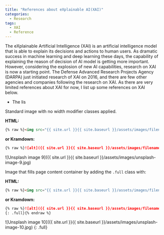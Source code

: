 ```yaml
---
title: "References about eXplainable AI(XAI)"
categories:
  - Research
tags:
  - XAI
  - Reference
---
```



The eXplainable Artificial Intelligence (XAI) is an artificial intelligence model that is able to explain its decisions and actions to human users.
As dramatic success in machine learning and deep learning these days, the capability of explaining the reason of decision of AI model is getting more important.
However, considering the explosion of new AI capabilities, research on XAI is now a starting point.
The Defense Advanced Research Projects Agency (DARPA) just initiated research of XAI on 2016, and there are few other agencies and companies following the research on XAI.
As there are very limited references about XAI for now, I list up some references on XAI below.

* The lis


Standard image with no width modifier classes applied.

**HTML:**

```html
{% raw %}<img src="{{ site.url }}{{ site.baseurl }}/assets/images/filename.jpg" alt="">{% endraw %}
```

**or Kramdown:**

```markdown
{% raw %}![alt]({{ site.url }}{{ site.baseurl }}/assets/images/filename.jpg){% endraw %}
```

![Unsplash image 9]({{ site.url }}{{ site.baseurl }}/assets/images/unsplash-image-9.jpg)

Image that fills page content container by adding the `.full` class with:

**HTML:**

```html
{% raw %}<img src="{{ site.url }}{{ site.baseurl }}/assets/images/filename.jpg" alt="" class="full">{% endraw %}
```

**or Kramdown:**

```markdown
{% raw %}![alt]({{ site.url }}{{ site.baseurl }}/assets/images/filename.jpg)
{: .full}{% endraw %}
```

![Unsplash image 10]({{ site.url }}{{ site.baseurl }}/assets/images/unsplash-image-10.jpg)
{: .full}